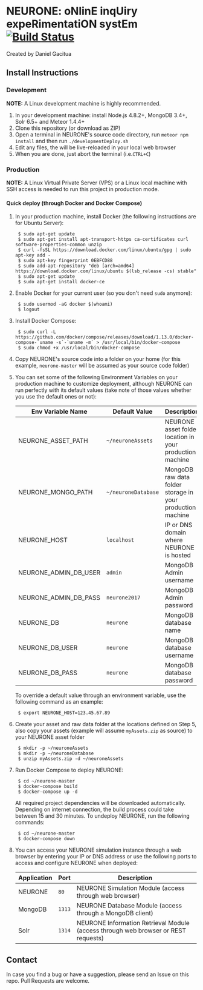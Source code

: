 # NEURONE: oNlinE inqUiry expeRimentatiON systEm [![Build Status](https://travis-ci.com/dgacitua/neurone.svg?token=bybFYGq2vZ5sYMfosTqM&branch=master)](https://travis-ci.com/dgacitua/neurone)

Created by Daniel Gacitua

## Install Instructions

### Development

**NOTE:** A Linux development machine is highly recommended.

1. In your development machine: install Node.js 4.8.2+, MongoDB 3.4+, Solr 6.5+ and Meteor 1.4.4+
2. Clone this repository (or download as ZIP)
3. Open a terminal in NEURONE's source code directory, run `meteor npm install` and then run `./developmentDeploy.sh`
4. Edit any files, the will be live-reloaded in your local web browser
5. When you are done, just abort the terminal (i.e.`CTRL+C`)

### Production

**NOTE:** A Linux Virtual Private Server (VPS) or a Linux local machine with SSH access is needed to run this project in production mode.

#### Quick deploy (through Docker and Docker Compose)

1. In your production machine, install Docker (the following instructions are for Ubuntu Server):

        $ sudo apt-get update
        $ sudo apt-get install apt-transport-https ca-certificates curl software-properties-common unzip
        $ curl -fsSL https://download.docker.com/linux/ubuntu/gpg | sudo apt-key add -
        $ sudo apt-key fingerprint 0EBFCD88
        $ sudo add-apt-repository "deb [arch=amd64] https://download.docker.com/linux/ubuntu $(lsb_release -cs) stable"
        $ sudo apt-get update
        $ sudo apt-get install docker-ce

2. Enable Docker for your current user (so you don't need `sudo` anymore):

        $ sudo usermod -aG docker $(whoami)
        $ logout

3. Install Docker Compose:

        $ sudo curl -L https://github.com/docker/compose/releases/download/1.13.0/docker-compose-`uname -s`-`uname -m` > /usr/local/bin/docker-compose
        $ sudo chmod +x /usr/local/bin/docker-compose

4. Copy NEURONE's source code into a folder on your home (for this example, `neurone-master` will be assumed as your source code folder)

5. You can set some of the following Environment Variables on your production machine to customize deployment, although NEURONE can run perfectly with its default values (take note of those values whether you use the default ones or not):

    | Env Variable Name     | Default Value       | Description                                                |
    |-----------------------|---------------------|------------------------------------------------------------|
    | NEURONE_ASSET_PATH    | `~/neuroneAssets`   | NEURONE asset folder location in your production machine   |
    | NEURONE_MONGO_PATH    | `~/neuroneDatabase` | MongoDB raw data folder storage in your production machine |
    | NEURONE_HOST          | `localhost`         | IP or DNS domain where NEURONE is hosted                   |
    | NEURONE_ADMIN_DB_USER | `admin`             | MongoDB Admin username                                     |
    | NEURONE_ADMIN_DB_PASS | `neurone2017`       | MongoDB Admin password                                     |
    | NEURONE_DB            | `neurone`           | MongoDB database name                                      |
    | NEURONE_DB_USER       | `neurone`           | MongoDB database username                                  |
    | NEURONE_DB_PASS       | `neurone`           | MongoDB database password                                  |
    
    To override a default value through an environment variable, use the following command as an example:
    
        $ export NEURONE_HOST=123.45.67.89

6. Create your asset and raw data folder at the locations defined on Step 5, also copy your assets (example will assume `myAssets.zip` as source) to your NEURONE asset folder

        $ mkdir -p ~/neuroneAssets
        $ mkdir -p ~/neuroneDatabase
        $ unzip myAssets.zip -d ~/neuroneAssets

7. Run Docker Compose to deploy NEURONE:

        $ cd ~/neurone-master
        $ docker-compose build
        $ docker-compose up -d

    All required project dependencies will be downloaded automatically. Depending on internet connection, the build process could take between 15 and 30 minutes. To undeploy NEURONE, run the following commands:
    
        $ cd ~/neurone-master
        $ docker-compose down

8. You can access your NEURONE simulation instance through a web browser by entering your IP or DNS address or use the following ports to access and configure NEURONE when deployed:
 
    | Application | Port   | Description                                                                        |
    |-------------|--------|------------------------------------------------------------------------------------|
    | NEURONE     | `80`   | NEURONE Simulation Module (access through web browser)                             |
    | MongoDB     | `1313` | NEURONE Database Module (access through a MongoDB client)                          |
    | Solr        | `1314` | NEURONE Information Retrieval Module (access through web browser or REST requests) |

## Contact

In case you find a bug or have a suggestion, please send an Issue on this repo. Pull Requests are welcome.